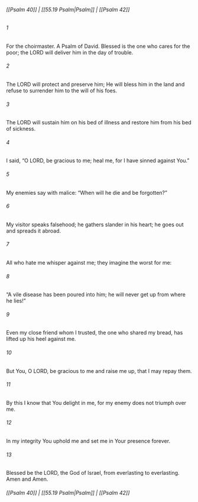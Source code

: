 
###### [[Psalm 40]] | [[55.19 Psalm|Psalm]] | [[Psalm 42]]

###### 1
For the choirmaster. A Psalm of David. Blessed is the one who cares for the poor; the LORD will deliver him in the day of trouble.
###### 2
The LORD will protect and preserve him; He will bless him in the land and refuse to surrender him to the will of his foes.
###### 3
The LORD will sustain him on his bed of illness and restore him from his bed of sickness.
###### 4
I said, “O LORD, be gracious to me; heal me, for I have sinned against You.”
###### 5
My enemies say with malice: “When will he die and be forgotten?”
###### 6
My visitor speaks falsehood; he gathers slander in his heart; he goes out and spreads it abroad.
###### 7
All who hate me whisper against me; they imagine the worst for me:
###### 8
“A vile disease has been poured into him; he will never get up from where he lies!”
###### 9
Even my close friend whom I trusted, the one who shared my bread, has lifted up his heel against me.
###### 10
But You, O LORD, be gracious to me and raise me up, that I may repay them.
###### 11
By this I know that You delight in me, for my enemy does not triumph over me.
###### 12
In my integrity You uphold me and set me in Your presence forever.
###### 13
Blessed be the LORD, the God of Israel, from everlasting to everlasting. Amen and Amen.

###### [[Psalm 40]] | [[55.19 Psalm|Psalm]] | [[Psalm 42]]
